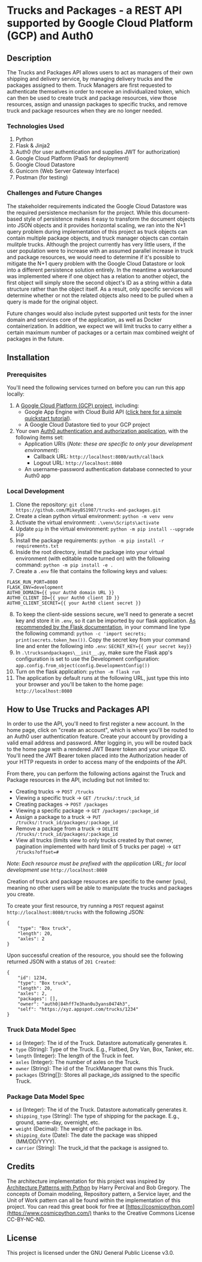 # Trucks and Packages - a REST API supported by Google Cloud Platform (GCP) and Auth0
## Description
The Trucks and Packages API allows users to act as managers of their own shipping and delivery service, by managing delivery trucks and the packages assigned to them. Truck Managers are first requested to authenticate themselves in order to receive an individualized token, which can then be used to create truck and package resources, view those resources, assign and unassign packages to specific trucks, and remove truck and package resources when they are no longer needed.

### Technologies Used
1. Python
2. Flask & Jinja2
3. Auth0 (for user authentication and supplies JWT for authorization)
4. Google Cloud Platform (PaaS for deployment)
5. Google Cloud Datastore
6. Gunicorn (Web Server Gateway Interface)
7. Postman (for testing)

### Challenges and Future Changes
The stakeholder requirements indicated the Google Cloud Datastore was the required persistence mechanism for the project. While this document-based style of persistence makes it easy to transform the document objects into JSON objects and it provides horizontal scaling, we ran into the N+1 query problem during implementation of this project as truck objects can contain multiple package objects, and truck manager objects can contain mulitple trucks. Although the project currently has very little users, if the user population were to increase with an assumed parallel increase in truck and package resources, we would need to determine if it's possible to mitigate the N+1 query problem with the Google Cloud Datastore or look into a different persistence solution entirely. In the meantime a workaround was implemented where if one object has a relation to another object, the first object will simply store the second object's ID as a string within a data structure rather than the object itself. As a result, only specific services will determine whether or not the related objects also need to be pulled when a query is made for the original object.

Future changes would also include pytest supported unit tests for the inner domain and services core of the application, as well as Docker containerization. In addition, we expect we will limit trucks to carry either a certain maximum number of packages or a certain max combined weight of packages in the future.

## Installation
### Prerequisites
You'll need the following services turned on before you can run this app locally:
1. A [Google Cloud Platform (GCP) project](https://console.cloud.google.com/projectselector2/home), including:
    - Google App Engine with Cloud Build API ([click here for a simple quickstart tutorial](https://cloud.google.com/appengine/docs/standard/python3/create-app)).
    - A Google Cloud Datastore tied to your GCP project
2. Your own [Auth0 authentication and authorization application](https://auth0.com/), with the following items set:
    - Application URIs (*Note: these are specific to only your development environment*):
        - Callback URL: `http://localhost:8080/auth/callback`
        - Logout URL: `http://localhost:8080`
    - An username-password authentication database connected to your Auth0 app
### Local Development
1. Clone the repository: `git clone https://github.com/MikeyBS1987/trucks-and-packages.git`
2. Create a clean python virtual environment: `python -m venv venv`
3. Activate the virtual environment: `.\venv\Scripts\activate`
4. Update `pip` in the virtual environment: `python -m pip install --upgrade pip`
5. Install the package requirements: `python -m pip install -r requirements.txt`
6. Inside the root directory, install the package into your virtual environment (with editable mode turned on) with the following command: `python -m pip install -e .`
7. Create a `.env` file that contains the following keys and values:
```
FLASK_RUN_PORT=8080
FLASK_ENV=development
AUTH0_DOMAIN={{ your Auth0 domain URL }}
AUTH0_CLIENT_ID={{ your Auth0 client ID }}
AUTH0_CLIENT_SECRET={{ your Auth0 client secret }}
```
8. To keep the client-side sessions secure, we'll need to generate a secret key and store it in `.env`, so it can be imported by our flask application. [As recommended by the Flask documentation](https://flask.palletsprojects.com/en/2.1.x/config/), in your command line type the following command: `python -c 'import secrets; print(secrets.token_hex())`. Copy the secret key from your command line and enter the following into `.env`: `SECRET_KEY={{ your secret key}}`
8. In `.\trucksandpackages\__init__.py`, make sure the Flask app's configuration is set to use the Development configuration: `app.config.from_object(config.DevelopmentConfig())`
9. Turn on the flask application: `python -m flask run`
10. The application by default runs at the following URL, just type this into your browser and you'll be taken to the home page: `http://localhost:8080`

## How to Use Trucks and Packages API
In order to use the API, you'll need to first register a new account. In the home page, click on "create an account", which is where you'll be routed to an Auth0 user authentication feature. Create your account by providing a valid email address and password. After logging in, you will be routed back to the home page with a rendered JWT Bearer token and your unique ID. You'll need the JWT Bearer token placed into the Authorization header of your HTTP requests in order to access many of the endpoints of the API.

From there, you can perform the following actions against the Truck and Package resources in the API, including but not limited to:

- Creating trucks -> `POST /trucks`
- Viewing a specific truck -> `GET /trucks/:truck_id`
- Creating packages -> `POST /packages`
- Viewing a specific package -> `GET /packages/:package_id`
- Assign a package to a truck -> `PUT /trucks/:truck_id/packages/:package_id`
- Remove a package from a truck -> `DELETE /trucks/:truck_id/packages/:package_id`
- View all trucks (limits view to only trucks created by that owner, pagination implemented with hard limit of 5 trucks per page) -> `GET /trucks?offset=#`

*Note: Each resource must be prefixed with the application URL; for local development use* `http://localhost:8080`

Creation of truck and package resources are specific to the owner (you), meaning no other users will be able to manipulate the trucks and packages you create.

To create your first resource, try running a `POST` request against `http://localhost:8080/trucks` with the following JSON:

```
{
    "type": "Box truck",
    "length": 20,
    "axles": 2
}
```

Upon successful creation of the resource, you should see the following returned JSON with a status of `201 Created`:

```
{
    "id": 1234,
    "type": "Box truck",
    "length": 20,
    "axles": 2,
    "packages": [],
    "owner": "auth0|84hff7e3han0u3yans0474h3",
    "self": "https://xyz.appspot.com/trucks/1234"
}
```

### Truck Data Model Spec
- `id` (Integer): The id of the Truck. Datastore automatically generates it.
- `type` (String): Type of the Truck. E.g., Flatbed, Dry Van, Box, Tanker, etc.
- `length` (Integer): The length of the Truck in feet.
- `axles` (Integer): The number of axles on the Truck.
- `owner` (String): The id of the TruckManager that owns this Truck.
- `packages` (String[]): Stores all package_ids assigned to the specific Truck.

### Package Data Model Spec
- `id` (Integer): The id of the Truck. Datastore automatically generates it.
- `shipping_type` (String): The type of shipping for the package. E.g., ground, same-day, overnight, etc.
- `weight` (Decimal): The weight of the package in lbs.
- `shipping_date` (Date): The date the package was shipped (MM/DD/YYYY).
- `carrier` (String): The truck_id that the package is assigned to.

## Credits
The architecture implementation for this project was inspired by [Architecture Patterns with Python](https://www.cosmicpython.com/) by Harry Percival and Bob Gregory. The concepts of Domain modeling, Repository pattern, a Service layer, and the Unit of Work pattern can all be found within the implementation of this project. You can read this great book for free at [https://cosmicpython.com](https://www.cosmicpython.com/) thanks to the Creative Commons License CC-BY-NC-ND.

## License
This project is licensed under the GNU General Public License v3.0.